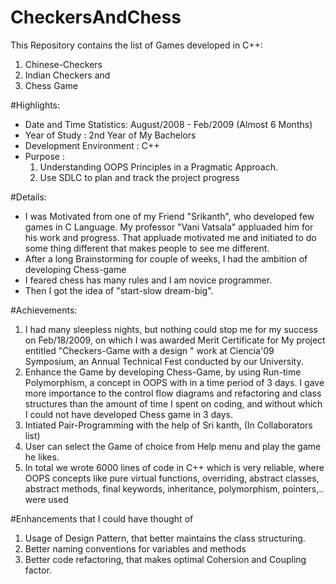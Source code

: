 # CheckersAndChess
This Repository contains the list of Games developed in C++:

1. Chinese-Checkers 
2. Indian Checkers and 
3. Chess Game

#Highlights: 
- Date and Time Statistics: August/2008 - Feb/2009 (Almost 6 Months)
- Year of Study           : 2nd Year of My Bachelors
- Development Environment : C++
- Purpose                 : 
    1. Understanding OOPS Principles in a Pragmatic Approach. 
    2. Use SDLC to plan and track the project progress
                            

#Details:
- I was Motivated from one of my Friend "Srikanth", who developed few games in C Language. My professor "Vani Vatsala" appluaded him for his work and progress. That appluade motivated me and initiated to do some thing different that makes people to see me different.  
- After a long Brainstorming for couple of weeks, I had the ambition of developing Chess-game
- I feared chess has many rules and I am novice programmer.
- Then I got the idea of "start-slow dream-big".

#Achievements:
1. I had many sleepless nights, but nothing could stop me for my success on Feb/18/2009, on which I was awarded Merit Certificate for My project entitled "Checkers-Game with a design " work at Ciencia'09 Symposium, an Annual Technical Fest conducted by our University. 
2. Enhance the Game by developing Chess-Game, by using Run-time Polymorphism, a concept in OOPS with in a time period of 3 days. I gave more importance to the control flow diagrams and refactoring and class structures than the amount of time I spent on coding, and without which I could not have developed Chess game in 3 days. 
3. Intiated Pair-Programming with the help of Sri kanth, (In Collaborators list)
4. User can select the Game of choice from Help menu and play the game he likes.
5. In total we wrote 6000 lines of code in C++ which is very reliable, where OOPS concepts like pure virtual functions, overriding, abstract classes, abstract methods, final keywords, inheritance, polymorphism, pointers,.. were used

#Enhancements that I could have thought of
1. Usage of Design Pattern, that better maintains the class structuring.
2. Better naming conventions for variables and methods
3. Better code refactoring, that makes optimal Cohersion and Coupling factor.
